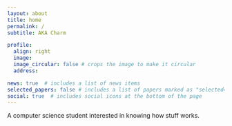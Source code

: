 ```yaml
---
layout: about
title: home
permalink: /
subtitle: AKA Charm

profile:
  align: right
  image: 
  image_circular: false # crops the image to make it circular
  address: 

news: true  # includes a list of news items
selected_papers: false # includes a list of papers marked as "selected={true}"
social: true  # includes social icons at the bottom of the page
---
```


A computer science student interested in knowing how stuff works.